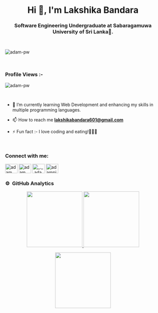 <h1 align="center">Hi 👋, I'm Lakshika Bandara</h1>
<h3 align="center">Software Engineering Undergraduate at Sabaragamuwa University of Sri Lanka🌟.</h3>

<br>
<p><img align="center" src="https://github.com/Adam-pw/Adam-pw/blob/main/animation_500_kxa883sd.gif" alt="adam-pw" /></p>
<br>

<p align="right"> <h3>Profile Views :-</h3> <img src="https://komarev.com/ghpvc/?username=RavinduLakshitha-pw&label=Profile%20views&color=0e75b6&style=flat"
    alt="adam-pw" /> 
  </p>

<br>

- 🌱 I’m currently learning Web Development and enhancing my skills in multiple programming languages.

- 📫 How to reach me **lakshikabandara601@gmail.com**

- ⚡ Fun fact :- I love coding and eating!👩‍💻🍕


<br>

<h3 align="left">Connect with me:</h3>
<p align="left">
  <a href="https://www.linkedin.com/in/ravindu-lakshitha-65a660214/" target="blank"><img align="center"
      src="https://raw.githubusercontent.com/rahuldkjain/github-profile-readme-generator/master/src/images/icons/Social/linked-in-alt.svg"
      alt="adam pithewan" height="30" width="40" /></a>
  <a href="https://www.facebook.com/ravindu.lakshitha.9659/"><img align="center"
      src="https://raw.githubusercontent.com/rahuldkjain/github-profile-readme-generator/master/src/images/icons/Social/facebook.svg"
      alt="adam pithen wala" height="30" width="40" /></a>
  <a href="https://www.instagram.com/_ravi_lakz_/" target="blank"><img align="center"
      src="https://raw.githubusercontent.com/rahuldkjain/github-profile-readme-generator/master/src/images/icons/Social/instagram.svg"
      alt="_._.adam._" height="30" width="40" /></a>
  <a href="https://www.hackerrank.com/profile/ravindulakshith1" target="blank"><img align="center"
      src="https://raw.githubusercontent.com/rahuldkjain/github-profile-readme-generator/master/src/images/icons/Social/hackerrank.svg"
      alt="adampithewan" height="30" width="40" /></a>
</p>

### ⚙️ &nbsp;GitHub Analytics

<p align="center">
  <a href="https://github.com/Lakshi99">
    <img height="180em" src="https://github-readme-stats-eight-theta.vercel.app/api?username=Lakshi99&show_icons=true&theme=algolia&include_all_commits=true&count_private=true"/>
  </a>
  <a href="https://github.com/RavinduLakshitha1">
    <img height="180em" src="https://github-readme-stats-eight-theta.vercel.app/api/top-langs/?username=Lakshi99&layout=compact&langs_count=8&theme=algolia"/>
  </a>
</p>

<p align="center">
  <img height="180em" src="https://github-readme-streak-stats.herokuapp.com/?user=Lakshi99&theme=dark&hide_border=true"/>
</p>

    
<!--
**RavinduLakshitha/RavinduLakshitha** is a ✨ _special_ ✨ repository because its `README.md` (this file) appears on your GitHub profile.

Here are some ideas to get you started:

- 🔭 I’m currently working on ...
- 🌱 I’m currently learning ...
- 👯 I’m looking to collaborate on ...
- 🤔 I’m looking for help with ...
- 💬 Ask me about ...
- 📫 How to reach me: ...
- 😄 Pronouns: ...
- ⚡ Fun fact: ...
-->
